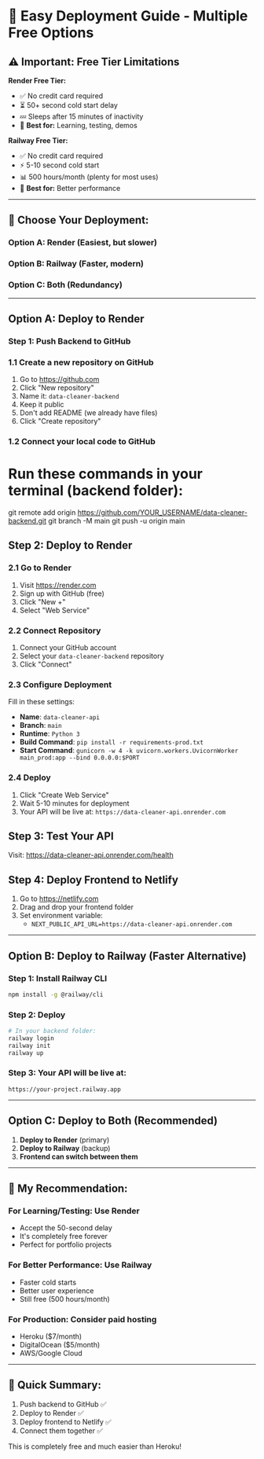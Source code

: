 # 🚀 Easy Deployment Guide - Multiple Free Options

## ⚠️ Important: Free Tier Limitations

**Render Free Tier:**
- ✅ No credit card required
- ⏳ 50+ second cold start delay
- 💤 Sleeps after 15 minutes of inactivity
- 🎯 **Best for:** Learning, testing, demos

**Railway Free Tier:**
- ✅ No credit card required
- ⚡ 5-10 second cold start
- 📊 500 hours/month (plenty for most uses)
- 🎯 **Best for:** Better performance

---

## 🎯 **Choose Your Deployment:**

### Option A: Render (Easiest, but slower)
### Option B: Railway (Faster, modern)
### Option C: Both (Redundancy)

---

## Option A: Deploy to Render

### Step 1: Push Backend to GitHub

### 1.1 Create a new repository on GitHub
1. Go to https://github.com
2. Click "New repository" 
3. Name it: `data-cleaner-backend`
4. Keep it public
5. Don't add README (we already have files)
6. Click "Create repository"

### 1.2 Connect your local code to GitHub
# Run these commands in your terminal (backend folder):

git remote add origin https://github.com/YOUR_USERNAME/data-cleaner-backend.git
git branch -M main
git push -u origin main

## Step 2: Deploy to Render

### 2.1 Go to Render
1. Visit https://render.com
2. Sign up with GitHub (free)
3. Click "New +"
4. Select "Web Service"

### 2.2 Connect Repository
1. Connect your GitHub account
2. Select your `data-cleaner-backend` repository
3. Click "Connect"

### 2.3 Configure Deployment
Fill in these settings:
- **Name**: `data-cleaner-api`
- **Branch**: `main`
- **Runtime**: `Python 3`
- **Build Command**: `pip install -r requirements-prod.txt`
- **Start Command**: `gunicorn -w 4 -k uvicorn.workers.UvicornWorker main_prod:app --bind 0.0.0.0:$PORT`

### 2.4 Deploy
1. Click "Create Web Service"
2. Wait 5-10 minutes for deployment
3. Your API will be live at: `https://data-cleaner-api.onrender.com`

## Step 3: Test Your API
Visit: https://data-cleaner-api.onrender.com/health

## Step 4: Deploy Frontend to Netlify
1. Go to https://netlify.com
2. Drag and drop your frontend folder
3. Set environment variable:
   - `NEXT_PUBLIC_API_URL=https://data-cleaner-api.onrender.com`

---

## Option B: Deploy to Railway (Faster Alternative)

### Step 1: Install Railway CLI
```bash
npm install -g @railway/cli
```

### Step 2: Deploy
```bash
# In your backend folder:
railway login
railway init
railway up
```

### Step 3: Your API will be live at:
`https://your-project.railway.app`

---

## Option C: Deploy to Both (Recommended)

1. **Deploy to Render** (primary)
2. **Deploy to Railway** (backup)
3. **Frontend can switch between them**

---

## 🚀 **My Recommendation:**

### **For Learning/Testing:** Use Render
- Accept the 50-second delay
- It's completely free forever
- Perfect for portfolio projects

### **For Better Performance:** Use Railway  
- Faster cold starts
- Better user experience
- Still free (500 hours/month)

### **For Production:** Consider paid hosting
- Heroku ($7/month)
- DigitalOcean ($5/month)
- AWS/Google Cloud

---

## 🎯 Quick Summary:
1. Push backend to GitHub ✅
2. Deploy to Render ✅ 
3. Deploy frontend to Netlify ✅
4. Connect them together ✅

This is completely free and much easier than Heroku!
